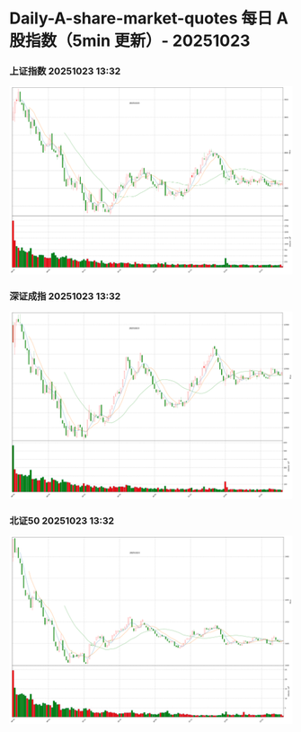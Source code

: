 
# Daily-A-share-market-quotes 每日 A 股指数（5min 更新）- 20251023

### 上证指数 20251023 13:32
![](./fig/2025/10/20251023-sh000001.png)

### 深证成指 20251023 13:32
![](./fig/2025/10/20251023-sz399001.png)

### 北证50 20251023 13:32
![](./fig/2025/10/20251023-bj899050.png)
